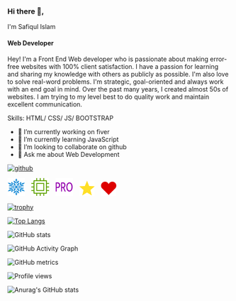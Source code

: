 ### Hi there 👋, 
I'm Safiqul Islam
#### Web Developer
Hey! I'm a Front End Web developer who is passionate about making error-free websites with 100% client satisfaction. I have a passion for learning and sharing my knowledge with others as publicly as possible. I'm also love to solve real-word problems. I'm strategic, goal-oriented and always work with an end goal in mind. Over the past many years, I created almost 50s of websites. I am trying to my level best to do quality work and maintain excellent communication. 

Skills: HTML/ CSS/ JS/ BOOTSTRAP

- 🔭 I’m currently working on fiver 
- 🌱 I’m currently learning JavaScript 
- 👯 I’m looking to collaborate on github 
- 💬 Ask me about Web Development 


[<img src='https://cdn.jsdelivr.net/npm/simple-icons@3.0.1/icons/github.svg' alt='github' height='40'>](https://github.com/SafiqulWebDeveloper)  

<a href='https://archiveprogram.github.com/'><img src='https://raw.githubusercontent.com/acervenky/animated-github-badges/master/assets/acbadge.gif' width='40' height='40'></a> <a href='https://docs.github.com/en/developers'><img src='https://raw.githubusercontent.com/acervenky/animated-github-badges/master/assets/devbadge.gif' width='40' height='40'></a> <a href='https://github.com/pricing'><img src='https://raw.githubusercontent.com/acervenky/animated-github-badges/master/assets/pro.gif' width='40' height='40'></a> <a href='https://stars.github.com/'><img src='https://raw.githubusercontent.com/acervenky/animated-github-badges/master/assets/starbadge.gif' width='35' height='35'></a> <a href='https://docs.github.com/en/github/supporting-the-open-source-community-with-github-sponsors'><img src='https://raw.githubusercontent.com/acervenky/animated-github-badges/master/assets/sponsorbadge.gif' width='35' height='35'></a> 

[![trophy](https://github-profile-trophy.vercel.app/?username=SafiqulWebDeveloper)](https://github.com/ryo-ma/github-profile-trophy)

[![Top Langs](https://github-readme-stats.vercel.app/api/top-langs/?username=SafiqulWebDeveloper)](https://github.com/anuraghazra/github-readme-stats)

![GitHub stats](https://github-readme-stats.vercel.app/api?username=SafiqulWebDeveloper&show_icons=true&count_private=true)  

![GitHub Activity Graph](https://activity-graph.herokuapp.com/graph?username=SafiqulWebDeveloper)  

![GitHub metrics](https://metrics.lecoq.io/SafiqulWebDeveloper)  

![Profile views](https://gpvc.arturio.dev/SafiqulWebDeveloper)  



![Anurag's GitHub stats](https://github-readme-stats.vercel.app/api?username=anuraghazra&theme=dark&show_icons=true)

